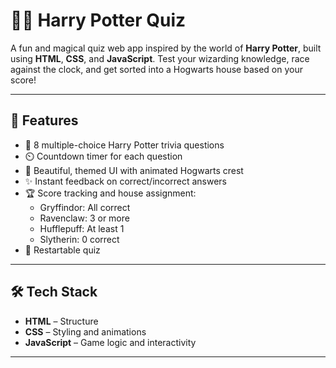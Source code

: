 # 🧙‍♂️ Harry Potter Quiz

A fun and magical quiz web app inspired by the world of **Harry Potter**, built using **HTML**, **CSS**, and **JavaScript**. Test your wizarding knowledge, race against the clock, and get sorted into a Hogwarts house based on your score!

---

## 🔮 Features

- 🧠 8 multiple-choice Harry Potter trivia questions
- ⏲️ Countdown timer for each question
- 🎨 Beautiful, themed UI with animated Hogwarts crest
- ✨ Instant feedback on correct/incorrect answers
- 🏆 Score tracking and house assignment:
  - Gryffindor: All correct
  - Ravenclaw: 3 or more
  - Hufflepuff: At least 1
  - Slytherin: 0 correct
- 🔁 Restartable quiz

---

## 🛠️ Tech Stack

- **HTML** – Structure
- **CSS** – Styling and animations
- **JavaScript** – Game logic and interactivity

---

